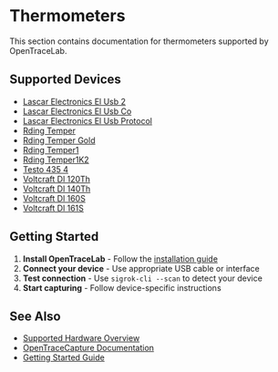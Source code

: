 # Thermometers

This section contains documentation for thermometers supported by OpenTraceLab.

## Supported Devices

- [Lascar Electronics El Usb 2](lascar-electronics-el-usb-2.md)
- [Lascar Electronics El Usb Co](lascar-electronics-el-usb-co.md)
- [Lascar Electronics El Usb Protocol](lascar-electronics-el-usb-protocol.md)
- [Rding Temper](rding-temper.md)
- [Rding Temper Gold](rding-temper-gold.md)
- [Rding Temper1](rding-temper1.md)
- [Rding Temper1K2](rding-temper1k2.md)
- [Testo 435 4](testo-435-4.md)
- [Voltcraft Dl 120Th](voltcraft-dl-120th.md)
- [Voltcraft Dl 140Th](voltcraft-dl-140th.md)
- [Voltcraft Dl 160S](voltcraft-dl-160s.md)
- [Voltcraft Dl 161S](voltcraft-dl-161s.md)

## Getting Started

1. **Install OpenTraceLab** - Follow the [installation guide](../../get-started/install.md)
2. **Connect your device** - Use appropriate USB cable or interface
3. **Test connection** - Use `sigrok-cli --scan` to detect your device
4. **Start capturing** - Follow device-specific instructions

## See Also

- [Supported Hardware Overview](../supported-hardware.md)
- [OpenTraceCapture Documentation](../../opentracecapture/overview.md)
- [Getting Started Guide](../../get-started/capture-first-trace.md)
